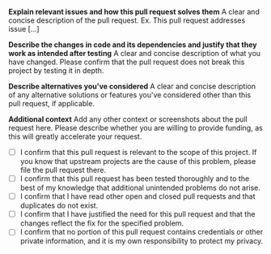 **Explain relevant issues and how this pull request solves them**
A clear and concise description of the pull request. Ex. This pull request addresses issue [...]

**Describe the changes in code and its dependencies and justify that they work as intended after testing**
A clear and concise description of what you have changed. Please confirm that the pull request does not break this project by testing it in depth.

**Describe alternatives you've considered**
A clear and concise description of any alternative solutions or features you've considered other than this pull request, if applicable.

**Additional context**
Add any other context or screenshots about the pull request here. Please describe whether you are willing to provide funding, as this will greatly accelerate your request.

 - [ ] I confirm that this pull request is relevant to the scope of this project. If you know that upstream projects are the cause of this problem, please file the pull request there.
 - [ ] I confirm that this pull request has been tested thoroughly and to the best of my knowledge that additional unintended problems do not arise.
 - [ ] I confirm that I have read other open and closed pull requests and that duplicates do not exist.
 - [ ] I confirm that I have justified the need for this pull request and that the changes reflect the fix for the specified problem.
 - [ ] I confirm that no portion of this pull request contains credentials or other private information, and it is my own responsibility to protect my privacy.
